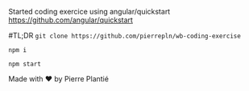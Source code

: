 Started coding exercice using angular/quickstart https://github.com/angular/quickstart

#TL;DR
`git clone https://github.com/pierrepln/wb-coding-exercise`

`npm i`

`npm start`


Made with ♥️ by Pierre Plantié
